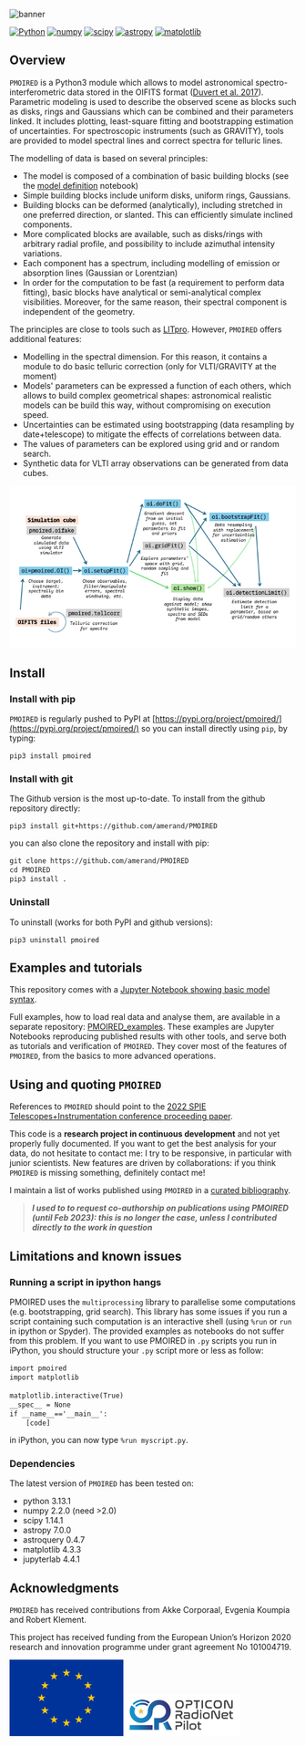 ![banner](banner/banner/banner.001.png)

[![Python](https://img.shields.io/badge/Python-3776AB?logo=python&logoColor=fff)](https://www.python.org)
[![numpy](https://img.shields.io/badge/NumPy-4DABCF?logo=numpy&logoColor=fff)](http://www.numpy.org/)
[![scipy](https://img.shields.io/badge/-SciPy-8CAAE6?logo=SciPy&logoColor=fff)](https://www.scipy.org)
[![astropy](http://img.shields.io/badge/powered%20by-AstroPy-orange.svg?style=flat)](http://www.astropy.org/)
[![matplotlib](https://img.shields.io/badge/-Matplotlib-000000?style=flat&logo=python)](https://www.matplotlib.org)

## Overview

`PMOIRED` is a Python3 module which allows to model astronomical spectro-interferometric data stored in the OIFITS format ([Duvert et al. 2017](https://ui.adsabs.harvard.edu/abs/2017A%26A...597A...8D/abstract)). Parametric modeling is used to describe the observed scene as blocks such as disks, rings and Gaussians which can be combined and their parameters linked. It includes plotting, least-square fitting and bootstrapping estimation of uncertainties. For spectroscopic instruments (such as GRAVITY), tools are provided to model spectral lines and correct spectra for telluric lines.

The modelling of data is based on several principles:
- The model is composed of a combination of basic building blocks (see the [model definition](Model%20definitions%20and%20examples.ipynb) notebook)
- Simple building blocks include uniform disks, uniform rings, Gaussians.
- Building blocks can be deformed (analytically), including stretched in one preferred direction, or slanted. This can efficiently simulate inclined components.
- More complicated blocks are available, such as disks/rings with arbitrary radial profile, and possibility to include azimuthal intensity variations.
- Each component has a spectrum, including modelling of emission or absorption lines (Gaussian or Lorentzian)
- In order for the computation to be fast (a requirement to perform data fitting), basic blocks have analytical or semi-analytical complex visibilities. Moreover, for the same reason, their spectral component is independent of the geometry.

The principles are close to tools such as [LITpro](https://www.jmmc.fr/english/tools/data-analysis/litpro). However, `PMOIRED` offers additional features:
- Modelling in the spectral dimension. For this reason, it contains a module to do basic telluric correction (only for VLTI/GRAVITY at the moment)
- Models' parameters can be expressed a function of each others, which allows to build complex geometrical shapes: astronomical realistic models can be build this way, without compromising on execution speed.
- Uncertainties can be estimated using bootstrapping (data resampling by date+telescope) to mitigate the effects of correlations between data.
- The values of parameters can be explored using grid and or random search.
- Synthetic data for VLTI array observations can be generated from data cubes.

![diagramme](banner/diagramme/Slide1.png)

## Install

### Install with pip

`PMOIRED` is regularly pushed to PyPI at [https://pypi.org/project/pmoired/](https://pypi.org/project/pmoired/) so you can install directly using `pip`, by typing:

```
pip3 install pmoired
```
### Install with git

The Github version is the most up-to-date. To install from the github repository directly:
```
pip3 install git+https://github.com/amerand/PMOIRED
```
you can also clone the repository and install with pip:
```
git clone https://github.com/amerand/PMOIRED
cd PMOIRED
pip3 install .
``` 

### Uninstall
To uninstall (works for both PyPI and github versions):
```
pip3 uninstall pmoired
```

## Examples and tutorials

This repository comes with a [Jupyter Notebook showing basic model syntax](https://nbviewer.org/github/amerand/PMOIRED/blob/master/Model%20definitions%20and%20examples.ipynb).

Full examples, how to load real data and analyse them, are available in a separate repository: [PMOIRED_examples](https://github.com/amerand/PMOIRED_examples). These examples are Jupyter Notebooks reproducing published results with other tools, and serve both as tutorials and verification of `PMOIRED`. They cover most of the features of `PMOIRED`, from the basics to more advanced operations.

## Using and quoting `PMOIRED`

References to `PMOIRED` should point to the [2022 SPIE Telescopes+Instrumentation conference proceeding paper](https://ui.adsabs.harvard.edu/abs/2022SPIE12183E..1NM/abstract).

This code is a __research project in continuous development__ and not yet properly fully documented. If you want to get the best analysis for your data, do not hesitate to contact me: I try to be responsive, in particular with junior scientists. New features are driven by collaborations: if you think  `PMOIRED` is missing something, definitely contact me!

I maintain a list of works published using `PMOIRED` in a [curated bibliography](https://ui.adsabs.harvard.edu/public-libraries/dz7RG915Swq5yAB1KwmgTA).

> ***I used to to request co-authorship on publications using PMOIRED (until Feb 2023): this is no longer the case, unless I contributed directly to the work in question***

## Limitations and known issues

### Running a script in ipython hangs

PMOIRED uses the `multiprocessing` library to parallelise some computations (e.g. bootstrapping, grid search). This library has some issues if you run a script containing such computation is an interactive shell (using `%run` or `run` in ipython or Spyder). The provided examples as notebooks do not suffer from this problem. If you want to use PMOIRED in `.py` scripts you run in iPython, you should structure your `.py` script more or less as follow:
```
import pmoired
import matplotlib

matplotlib.interactive(True)
__spec__ = None
if __name__=='__main__':
    [code]
```
in iPython, you can now type `%run myscript.py`.

### Dependencies

The latest version of `PMOIRED` has been tested on:
- python 3.13.1
- numpy 2.2.0 (need >2.0)
- scipy 1.14.1
- astropy 7.0.0
- astroquery 0.4.7
- matplotlib 4.3.3
- jupyterlab 4.4.1

## Acknowledgments

`PMOIRED` has received contributions from Akke Corporaal, Evgenia Koumpia and Robert Klement.

This project has received funding from the European Union’s Horizon 2020 research and innovation programme under grant agreement No 101004719.

<img src="banner/EU.jpg" alt="EU" width="200px"/>
<img src="banner/ORP.png" alt="ORP" width="200px"/>
